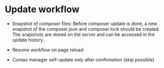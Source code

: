 # Update workflow

- Snapshot of composer files: Before composer update is done, a new snapshot of the composer.json and composer.lock should be created. The snapshots are stored on the server and can be accessed in the update history.

- Resume workflow on page reload: 

- Contao manager self-update only after confirmation (skip possible)
